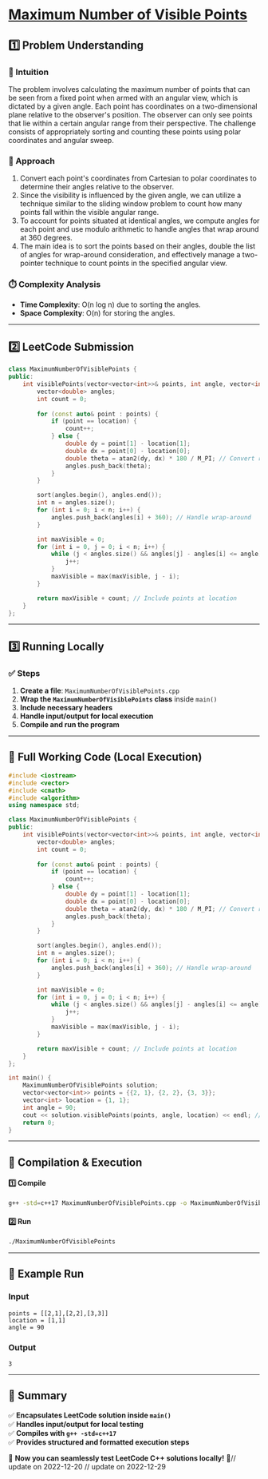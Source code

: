 # **[Maximum Number of Visible Points](https://leetcode.com/problems/maximum-number-of-visible-points/description/)**  

## **1️⃣ Problem Understanding**  
### **📌 Intuition**  
The problem involves calculating the maximum number of points that can be seen from a fixed point when armed with an angular view, which is dictated by a given angle. Each point has coordinates on a two-dimensional plane relative to the observer's position. The observer can only see points that lie within a certain angular range from their perspective. The challenge consists of appropriately sorting and counting these points using polar coordinates and angular sweep.

### **🚀 Approach**  
1. Convert each point's coordinates from Cartesian to polar coordinates to determine their angles relative to the observer.
2. Since the visibility is influenced by the given angle, we can utilize a technique similar to the sliding window problem to count how many points fall within the visible angular range.
3. To account for points situated at identical angles, we compute angles for each point and use modulo arithmetic to handle angles that wrap around at 360 degrees.
4. The main idea is to sort the points based on their angles, double the list of angles for wrap-around consideration, and effectively manage a two-pointer technique to count points in the specified angular view.

### **⏱️ Complexity Analysis**  
- **Time Complexity**: O(n log n) due to sorting the angles.  
- **Space Complexity**: O(n) for storing the angles.

---  

## **2️⃣ LeetCode Submission**  
```cpp
class MaximumNumberOfVisiblePoints {
public:
    int visiblePoints(vector<vector<int>>& points, int angle, vector<int>& location) {
        vector<double> angles;
        int count = 0;
        
        for (const auto& point : points) {
            if (point == location) {
                count++;
            } else {
                double dy = point[1] - location[1];
                double dx = point[0] - location[0];
                double theta = atan2(dy, dx) * 180 / M_PI; // Convert radians to degrees
                angles.push_back(theta);
            }
        }

        sort(angles.begin(), angles.end());
        int n = angles.size();
        for (int i = 0; i < n; i++) {
            angles.push_back(angles[i] + 360); // Handle wrap-around
        }

        int maxVisible = 0;
        for (int i = 0, j = 0; i < n; i++) {
            while (j < angles.size() && angles[j] - angles[i] <= angle) {
                j++;
            }
            maxVisible = max(maxVisible, j - i);
        }

        return maxVisible + count; // Include points at location
    }
};
```  

---  

## **3️⃣ Running Locally**  
### **✅ Steps**  
1. **Create a file**: `MaximumNumberOfVisiblePoints.cpp`  
2. **Wrap the `MaximumNumberOfVisiblePoints` class** inside `main()`  
3. **Include necessary headers**  
4. **Handle input/output for local execution**  
5. **Compile and run the program**  

---  

## **📝 Full Working Code (Local Execution)**  
```cpp
#include <iostream>
#include <vector>
#include <cmath>
#include <algorithm>
using namespace std;

class MaximumNumberOfVisiblePoints {
public:
    int visiblePoints(vector<vector<int>>& points, int angle, vector<int>& location) {
        vector<double> angles;
        int count = 0;
        
        for (const auto& point : points) {
            if (point == location) {
                count++;
            } else {
                double dy = point[1] - location[1];
                double dx = point[0] - location[0];
                double theta = atan2(dy, dx) * 180 / M_PI; // Convert radians to degrees
                angles.push_back(theta);
            }
        }

        sort(angles.begin(), angles.end());
        int n = angles.size();
        for (int i = 0; i < n; i++) {
            angles.push_back(angles[i] + 360); // Handle wrap-around
        }

        int maxVisible = 0;
        for (int i = 0, j = 0; i < n; i++) {
            while (j < angles.size() && angles[j] - angles[i] <= angle) {
                j++;
            }
            maxVisible = max(maxVisible, j - i);
        }

        return maxVisible + count; // Include points at location
    }
};

int main() {
    MaximumNumberOfVisiblePoints solution;
    vector<vector<int>> points = {{2, 1}, {2, 2}, {3, 3}};
    vector<int> location = {1, 1};
    int angle = 90;
    cout << solution.visiblePoints(points, angle, location) << endl; // Expected output: 3
    return 0;
}
```  

---  

## **🔧 Compilation & Execution**  
#### **1️⃣ Compile**  
```bash
g++ -std=c++17 MaximumNumberOfVisiblePoints.cpp -o MaximumNumberOfVisiblePoints
```  

#### **2️⃣ Run**  
```bash
./MaximumNumberOfVisiblePoints
```  

---  

## **🎯 Example Run**  
### **Input**  
```
points = [[2,1],[2,2],[3,3]]
location = [1,1]
angle = 90
```  
### **Output**  
```
3
```  

---  

## **📌 Summary**  
✅ **Encapsulates LeetCode solution inside `main()`**  
✅ **Handles input/output for local testing**  
✅ **Compiles with `g++ -std=c++17`**  
✅ **Provides structured and formatted execution steps**  

🚀 **Now you can seamlessly test LeetCode C++ solutions locally!** 🚀// update on 2022-12-20
// update on 2022-12-29
